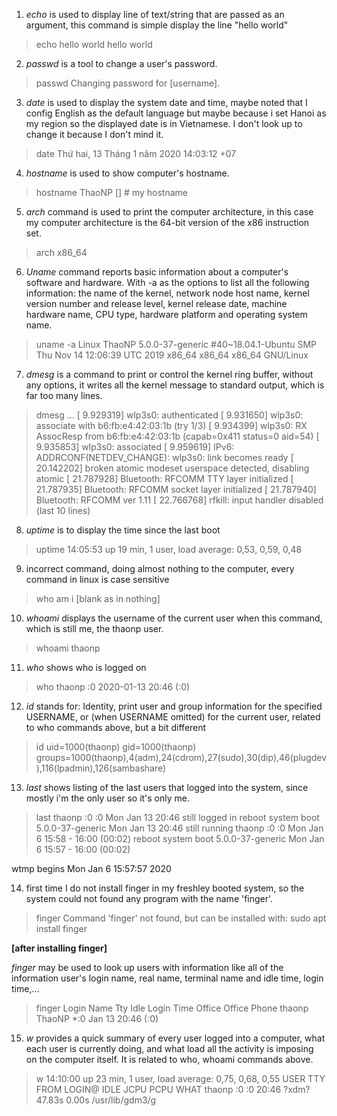 1. *echo* is used to display line of text/string that are passed as an argument, this command is simple display the line "hello world"

> echo hello world
hello world

2. *passwd* is a tool to change a user's password.

> passwd
Changing password for [username].

3. *date* is used to display the system date and time, maybe noted that I config English as the default language but maybe because i set Hanoi as my region so the displayed date is in Vietnamese. I don't look up to change it because I don't mind it.

> date
Thứ hai, 13 Tháng 1 năm 2020 14:03:12 +07

4. *hostname* is used to show computer's hostname.

> hostname
ThaoNP     	[] # my hostname

5. *arch* command is used to print the computer architecture, in this case my computer architecture is the 64-bit version of the x86 instruction set. 

> arch
x86_64

6. *Uname* command reports basic information about a computer's software and hardware. With -a as the options to list all the following information: the name of the kernel, network node host name, kernel version number and release level, kernel release date, machine hardware name, CPU type, hardware platform and operating system name. 

> uname -a
Linux ThaoNP 5.0.0-37-generic #40~18.04.1-Ubuntu SMP Thu Nov 14 12:06:39 UTC 2019 x86_64 x86_64 x86_64 GNU/Linux

7. *dmesg* is a command to print or control the kernel ring buffer, without any options, it writes all the kernel message to standard output, which is far too many lines.

> dmesg
...
[    9.929319] wlp3s0: authenticated
[    9.931650] wlp3s0: associate with b6:fb:e4:42:03:1b (try 1/3)
[    9.934399] wlp3s0: RX AssocResp from b6:fb:e4:42:03:1b (capab=0x411 status=0 aid=54)
[    9.935853] wlp3s0: associated
[    9.959619] IPv6: ADDRCONF(NETDEV_CHANGE): wlp3s0: link becomes ready
[   20.142202] broken atomic modeset userspace detected, disabling atomic
[   21.787928] Bluetooth: RFCOMM TTY layer initialized
[   21.787935] Bluetooth: RFCOMM socket layer initialized
[   21.787940] Bluetooth: RFCOMM ver 1.11
[   22.766768] rfkill: input handler disabled
(last 10 lines)

8. *uptime* is to display the time since the last boot

> uptime
 14:05:53 up 19 min,  1 user,  load average: 0,53, 0,59, 0,48

9. incorrect command, doing almost nothing to the computer, every command in linux is case sensitive

> who am i 
[blank as in nothing]

10. *whoami* displays the username of the current user when this command, which is still me, the thaonp user.

> whoami
thaonp

11. *who* shows who is logged on

> who
thaonp   :0           2020-01-13 20:46 (:0)

12. *id* stands for: Identity, print user and group information for the specified USERNAME, or (when USERNAME omitted) for the current user, related to who commands above, but a bit different 

> id
uid=1000(thaonp) gid=1000(thaonp) groups=1000(thaonp),4(adm),24(cdrom),27(sudo),30(dip),46(plugdev),116(lpadmin),126(sambashare)

13. *last* shows listing of the last users that logged into the system, since mostly i'm the only user so it's only me.

> last
thaonp   :0           :0               Mon Jan 13 20:46   still logged in
reboot   system boot  5.0.0-37-generic Mon Jan 13 20:46   still running
thaonp   :0           :0               Mon Jan  6 15:58 - 16:00  (00:02)
reboot   system boot  5.0.0-37-generic Mon Jan  6 15:57 - 16:00  (00:02)

wtmp begins Mon Jan  6 15:57:57 2020

14. first time I do not install finger in my freshley booted system, so the system could not found any program with the name 'finger'.

>finger
Command 'finger' not found, but can be installed with:
sudo apt install finger

**[after installing finger]**

*finger* may be used to look up users with information like all of the information user's login name, real name, terminal name and idle time, login time,...

>finger
Login     Name       Tty      Idle  Login Time   Office     Office Phone
thaonp    ThaoNP    *:0             Jan 13 20:46 (:0)

15. *w* provides a quick summary of every user logged into a computer, what each user is currently doing, and what load all the activity is imposing on the computer itself. It is related to who, whoami commands above. 
>w
 14:10:00 up 23 min,  1 user,  load average: 0,75, 0,68, 0,55
USER     TTY      FROM             LOGIN@   IDLE   JCPU   PCPU WHAT
thaonp   :0       :0               20:46   ?xdm?  47.83s  0.00s /usr/lib/gdm3/g

